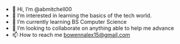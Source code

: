 - 👋 Hi, I’m @abmitchell00
- 👀 I’m interested in learning the basics of the tech world. 
- 🌱 I’m currently learning BS Computer Science
- 💞️ I’m looking to collaborate on anything able to help me advance
- 📫 How to reach me bowennalex15@gmail.com

<!---
abmitchell00/abmitchell00 is a ✨ special ✨ repository because its `README.md` (this file) appears on your GitHub profile.
You can click the Preview link to take a look at your changes.
--->
